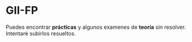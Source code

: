 # GII-FP

Puedes encontrar **prácticas** y algunos examenes de **teoría** sin resolver. Intentaré subirlos resueltos.
